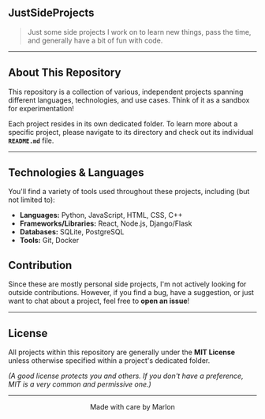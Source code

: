 ## JustSideProjects 

> Just some side projects I work on to learn new things, pass the time, and generally have a bit of fun with code.

---

## About This Repository

This repository is a collection of various, independent projects spanning different languages, technologies, and use cases. Think of it as a sandbox for experimentation!

Each project resides in its own dedicated folder. To learn more about a specific project, please navigate to its directory and check out its individual **`README.md`** file.

---

## Technologies & Languages

You'll find a variety of tools used throughout these projects, including (but not limited to):

* **Languages:** Python, JavaScript, HTML, CSS, C++
* **Frameworks/Libraries:** React, Node.js, Django/Flask
* **Databases:** SQLite, PostgreSQL
* **Tools:** Git, Docker
## Contribution

Since these are mostly personal side projects, I'm not actively looking for outside contributions. However, if you find a bug, have a suggestion, or just want to chat about a project, feel free to **open an issue**!

---

## License

All projects within this repository are generally under the **MIT License** unless otherwise specified within a project's dedicated folder.

*(A good license protects you and others. If you don't have a preference, MIT is a very common and permissive one.)*

---

<p align="center">
    Made with care by Marlon
</p>